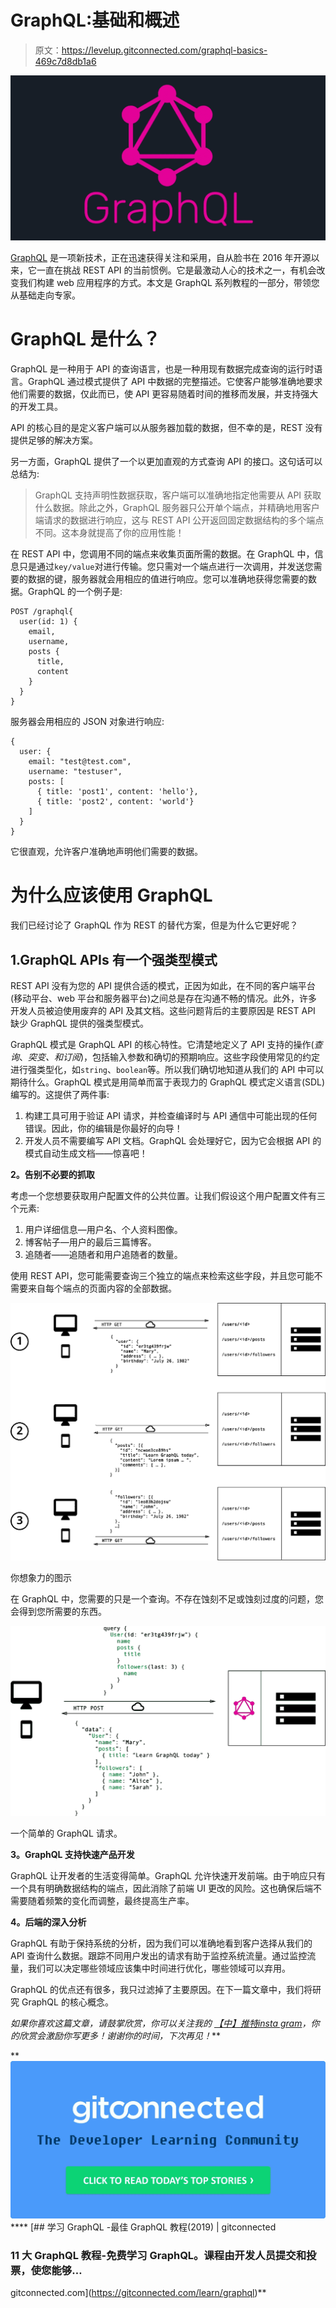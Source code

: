 # GraphQL:基础和概述

> 原文：<https://levelup.gitconnected.com/graphql-basics-469c7d8db1a6>

![](img/749432ecaa68838217a6384f110b32a7.png)

[GraphQL](https://graphql.org/) 是一项新技术，正在迅速获得关注和采用，自从脸书在 2016 年开源以来，它一直在挑战 REST API 的当前惯例。它是最激动人心的技术之一，有机会改变我们构建 web 应用程序的方式。本文是 GraphQL 系列教程的一部分，带领您从基础走向专家。

# GraphQL 是什么？

GraphQL 是一种用于 API 的查询语言，也是一种用现有数据完成查询的运行时语言。GraphQL 通过模式提供了 API 中数据的完整描述。它使客户能够准确地要求他们需要的数据，仅此而已，使 API 更容易随着时间的推移而发展，并支持强大的开发工具。

API 的核心目的是定义客户端可以从服务器加载的数据，但不幸的是，REST 没有提供足够的解决方案。

另一方面，GraphQL 提供了一个以更加直观的方式查询 API 的接口。这句话可以总结为:

> GraphQL 支持声明性数据获取，客户端可以准确地指定他需要从 API 获取什么数据。除此之外，GraphQL 服务器只公开单个端点，并精确地用客户端请求的数据进行响应，这与 REST API 公开返回固定数据结构的多个端点不同。这本身就提高了你的应用性能！

在 REST API 中，您调用不同的端点来收集页面所需的数据。在 GraphQL 中，信息只是通过`key/value`对进行传输。您只需对一个端点进行一次调用，并发送您需要的数据的键，服务器就会用相应的值进行响应。您可以准确地获得您需要的数据。GraphQL 的一个例子是:

```
POST /graphql{
  user(id: 1) {
    email,
    username,
    posts {
      title,
      content   
    }
  }
}
```

服务器会用相应的 JSON 对象进行响应:

```
{
  user: {
    email: "test@test.com",
    username: "testuser",
    posts: [
      { title: 'post1', content: 'hello'},
      { title: 'post2', content: 'world'}
    ]
  }
}
```

它很直观，允许客户准确地声明他们需要的数据。

# 为什么应该使用 GraphQL

我们已经讨论了 GraphQL 作为 REST 的替代方案，但是为什么它更好呢？

## 1.GraphQL APIs 有一个强类型模式

REST API 没有为您的 API 提供合适的模式，正因为如此，在不同的客户端平台(移动平台、web 平台和服务器平台)之间总是存在沟通不畅的情况。此外，许多开发人员被迫使用废弃的 API 及其文档。这些问题背后的主要原因是 REST API 缺少 GraphQL 提供的强类型模式。

GraphQL 模式是 GraphQL API 的核心特性。它清楚地定义了 API 支持的操作(*查询*、*突变、*和*订阅*)，包括输入参数和确切的预期响应。这些字段使用常见的约定进行强类型化，如`string`、`boolean`等。所以我们确切地知道从我们的 API 中可以期待什么。GraphQL 模式是用简单而富于表现力的 GraphQL 模式定义语言(SDL)编写的。这提供了两件事:

1.  构建工具可用于验证 API 请求，并检查编译时与 API 通信中可能出现的任何错误。因此，你的编辑是你最好的向导！
2.  开发人员不需要编写 API 文档。GraphQL 会处理好它，因为它会根据 API 的模式自动生成文档——惊喜吧！

**2。告别不必要的抓取**

考虑一个您想要获取用户配置文件的公共位置。让我们假设这个用户配置文件有三个元素:

1.  用户详细信息—用户名、个人资料图像。
2.  博客帖子—用户的最后三篇博客。
3.  追随者——追随者和用户追随者的数量。

使用 REST API，您可能需要查询三个独立的端点来检索这些字段，并且您可能不需要来自每个端点的页面内容的全部数据。

![](img/ed76b646f27548b93a44a92add5f1016.png)

你想象力的图示

在 GraphQL 中，您需要的只是一个查询。不存在蚀刻不足或蚀刻过度的问题，您会得到您所需要的东西。

![](img/5539caf5bc5a81b97323366a19392f75.png)

一个简单的 GraphQL 请求。

**3。GraphQL 支持快速产品开发**

GraphQL 让开发者的生活变得简单。GraphQL 允许快速开发前端。由于响应只有一个具有明确数据结构的端点，因此消除了前端 UI 更改的风险。这也确保后端不需要随着频繁的变化而调整，最终提高生产率。

**4。后端的深入分析**

GraphQL 有助于保持系统的分析，因为我们可以准确地看到客户选择从我们的 API 查询什么数据。跟踪不同用户发出的请求有助于监控系统流量。通过监控流量，我们可以决定哪些领域应该集中时间进行优化，哪些领域可以弃用。

GraphQL 的优点还有很多，我只过滤掉了主要原因。在下一篇文章中，我们将研究 GraphQL 的核心概念。

*如果你喜欢这篇文章，请鼓掌欣赏，你可以关注我的* [*【中】*](https://medium.com/@bhavikbamania)*[*推特*](https://twitter.com/bhavikbamania)*[*insta gram*](https://www.instagram.com/bhavikbamania/)*，你的欣赏会激励你写更多！谢谢你的时间，下次再见！***

**[![](img/e37acf65c564eb7d6c509556d242a14e.png)](https://levelup.gitconnected.com)****[](https://gitconnected.com/learn/graphql) [## 学习 GraphQL -最佳 GraphQL 教程(2019) | gitconnected

### 11 大 GraphQL 教程-免费学习 GraphQL。课程由开发人员提交和投票，使您能够…

gitconnected.com](https://gitconnected.com/learn/graphql)**